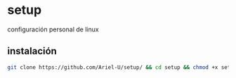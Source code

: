 # setup
configuración personal de linux

## instalación
```bash
git clone https://github.com/Ariel-U/setup/ && cd setup && chmod +x setup.sh && ./setup.sh && cd ~ && source .bashrc
```
